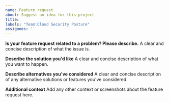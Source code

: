 ```yaml
---
name: Feature request
about: Suggest an idea for this project
title:
labels: "Team:Cloud Security Posture"
assignees: ''
---
```


**Is your feature request related to a problem? Please describe.**
A clear and concise description of what the issue is.

**Describe the solution you'd like**
A clear and concise description of what you want to happen.

**Describe alternatives you've considered**
A clear and concise description of any alternative solutions or features you've considered.

**Additional context**
Add any other context or screenshots about the feature request here.
